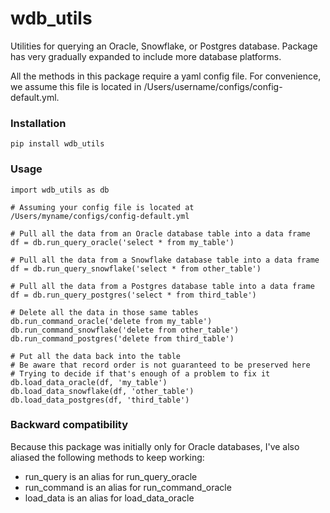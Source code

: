 # wdb_utils
Utilities for querying an Oracle, Snowflake, or Postgres database. Package has very gradually expanded to include more database platforms.

All the methods in this package require a yaml config file. For convenience, we assume this file is located in /Users/username/configs/config-default.yml.

### Installation

```
pip install wdb_utils
```

### Usage

```
import wdb_utils as db

# Assuming your config file is located at /Users/myname/configs/config-default.yml

# Pull all the data from an Oracle database table into a data frame
df = db.run_query_oracle('select * from my_table')

# Pull all the data from a Snowflake database table into a data frame
df = db.run_query_snowflake('select * from other_table')

# Pull all the data from a Postgres database table into a data frame
df = db.run_query_postgres('select * from third_table')

# Delete all the data in those same tables
db.run_command_oracle('delete from my_table')
db.run_command_snowflake('delete from other_table')
db.run_command_postgres('delete from third_table')

# Put all the data back into the table
# Be aware that record order is not guaranteed to be preserved here
# Trying to decide if that's enough of a problem to fix it
db.load_data_oracle(df, 'my_table')
db.load_data_snowflake(df, 'other_table')
db.load_data_postgres(df, 'third_table')

```

### Backward compatibility
Because this package was initially only for Oracle databases, I've also aliased the following methods to keep working:

* run_query is an alias for run_query_oracle
* run_command is an alias for run_command_oracle
* load_data is an alias for load_data_oracle